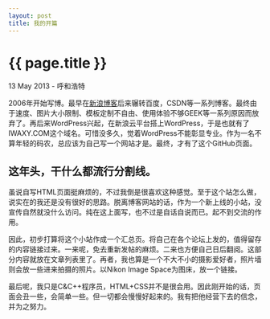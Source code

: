 ```yaml
---
layout: post
title: 我的开篇
---
```


{{ page.title }}
================

<p class="meta">13 May 2013 - 呼和浩特</p>

2006年开始写博。最早在[新浪博客](http://blog.sina.com.cn/iwaxy)后来辗转百度，CSDN等一系列博客。最终由于速度、图片大小限制、模板定制不自由、使用体验不够GEEK等一系列原因而放弃了。再后来WordPress兴起，在新浪云平台搭上WordPress，于是也就有了IWAXY.COM这个域名。可惜没多久，觉着WordPress不能彰显专业。作为一名不算年轻的码农，总应该为自己写一个网站才是。最终，才有了这个GitHub页面。

这年头，干什么都流行分割线。
---------------------------

虽说自写HTML页面挺麻烦的，不过我倒是很喜欢这种感觉。至于这个站怎么做，说实在的我还是没有很好的思路。脱离博客网站的话，作为一个新上线的小站，没宣传自然就没什么访问。纯在这上面写，也不过是自话自说而已。起不到交流的作用。

因此，初步打算将这个小站作成一个汇总页。将自己在各个论坛上发的，值得留存的内容链接过来。一来呢，免去重新发帖的麻烦。二来也方便自己日后翻阅。这部分内容就放在文章列表里了。再者，我也算是一个不大不小的摄影爱好者，照片墙则会放一些进来拍摄的照片。以Nikon Image Space为图床，放一个链接。

最后呢，我只是C&C++程序员，HTML+CSS并不是很会用。因此刚开始的话，页面会丑一些，会简单一些。但一切都会慢慢好起来的。我有把他经营下去的信念，并为之努力。
